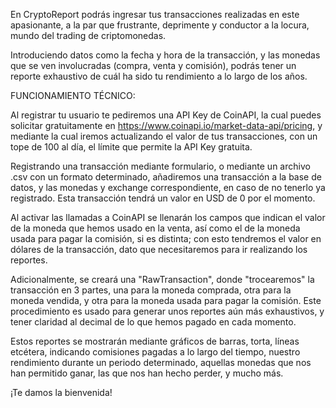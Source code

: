 En CryptoReport podrás ingresar tus transacciones realizadas en este apasionante, a la par que frustrante, deprimente y conductor a la locura, mundo del trading de criptomonedas.

Introduciendo datos como la fecha y hora de la transacción, y las monedas que se ven involucradas (compra, venta y comisión), podrás tener un reporte exhaustivo de cuál ha sido tu rendimiento a lo largo de los años.


FUNCIONAMIENTO TÉCNICO:

Al registrar tu usuario te pediremos una API Key de CoinAPI, la cual puedes solicitar gratuitamente en https://www.coinapi.io/market-data-api/pricing, y mediante la cual iremos actualizando el valor de tus transacciones, con un tope de 100 al día, el límite que permite la API Key gratuita.

Registrando una transacción mediante formulario, o mediante un archivo .csv con un formato determinado, añadiremos una transacción a la base de datos, y las monedas y exchange correspondiente, en caso de no tenerlo ya registrado. Esta transacción tendrá un valor en USD de 0 por el momento.

Al activar las llamadas a CoinAPI se llenarán los campos que indican el valor de la moneda que hemos usado en la venta, así como el de la moneda usada para pagar la comisión, si es distinta; con esto tendremos el valor en dólares de la transacción, dato que necesitaremos para ir realizando los reportes.

Adicionalmente, se creará una "RawTransaction", donde "trocearemos" la transacción en 3 partes, una para la moneda comprada, otra para la moneda vendida, y otra para la moneda usada para pagar la comisión. Este procedimiento es usado para generar unos reportes aún más exhaustivos, y tener claridad al decimal de lo que hemos pagado en cada momento.

Estos reportes se mostrarán mediante gráficos de barras, torta, líneas etcétera, indicando comisiones pagadas a lo largo del tiempo, nuestro rendimiento durante un periodo determinado, aquellas monedas que nos han permitido ganar, las que nos han hecho perder, y mucho más.



¡Te damos la bienvenida!